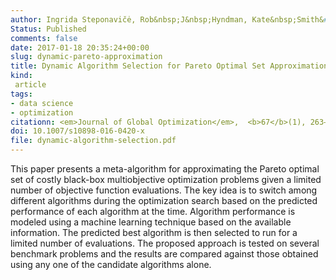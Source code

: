 ```yaml
---
author: Ingrida Steponavičė, Rob&nbsp;J&nbsp;Hyndman, Kate&nbsp;Smith&#8209;Miles, Laura&nbsp;Villanova
Status: Published
comments: false
date: 2017-01-18 20:35:24+00:00
slug: dynamic-pareto-approximation
title: Dynamic Algorithm Selection for Pareto Optimal Set Approximation
kind:
 article
tags:
- data science
- optimization
citationn: <em>Journal of Global Optimization</em>,  <b>67</b>(1), 263–282
doi: 10.1007/s10898-016-0420-x
file: dynamic-algorithm-selection.pdf
---
```



This paper presents a meta-algorithm for approximating the Pareto optimal set of costly black-box multiobjective optimization problems given a limited number of objective function evaluations. The key idea is to switch among different algorithms during the optimization search based on the predicted performance of each algorithm at the time. Algorithm performance is modeled using a machine learning technique based on the available information. The predicted best algorithm is then selected to run for a limited number of evaluations. The proposed approach is tested on several benchmark problems and the results are compared against those obtained using any one of the candidate algorithms alone.

